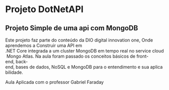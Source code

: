 # Projeto DotNetAPI

## Projeto Simple de uma api com MongoDB

Este projeto faz parte do conteúdo da DIO digital innovation one,
Onde aprendemos a Construir uma API em .NET Core integrada a um cluster MongoDB em tempo real no service cloud Mongo Atlas.
Na aula foram passado os conceitos básicos de front-end, back-end, bases de dados, NoSQL e MongoDB para o entendimento e sua aplicabilidade.

Aula Aplicada com o professor Gabriel Faraday